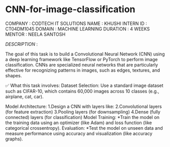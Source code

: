 # CNN-for-image-classification

COMPANY : CODTECH IT SOLUTIONS
NAME : KHUSHI 
INTERN ID : CT04DM1045
DOMAIN : MACHINE LEARNING 
DURATION : 4 WEEKS 
MENTOR : NEELA SANTOSH

*DESCRIPTION* : 

The goal of this task is to build a Convolutional Neural Network (CNN) using a deep learning framework like TensorFlow or PyTorch to perform image classification. CNNs are specialized neural networks that are particularly effective for recognizing patterns in images, such as edges, textures, and shapes.

✅ What this task involves:
Dataset Selection:
Use a standard image dataset such as CIFAR-10, which contains 60,000 images across 10 classes (e.g., airplane, cat, car).

Model Architecture:
1.Design a CNN with layers like:
2.Convolutional layers (for feature extraction)
3.Pooling layers (for downsampling)
4.Dense (fully connected) layers (for classification)
Model Training:
*Train the model on the training data using an optimizer (like Adam) and loss function (like categorical crossentropy).
Evaluation:
*Test the model on unseen data and measure performance using accuracy and visualization (like accuracy graphs).

